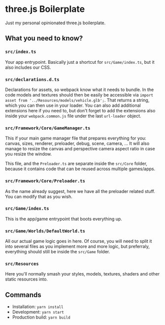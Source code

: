 # three.js Boilerplate

Just my personal opinionated three.js boilerplate.


## What you need to know?

### `src/index.ts`

Your app entrypoint. Basically just a shortcut for `src/Game/index.ts`, but it also includes our CSS.
### `src/declarations.d.ts`

Declarations for assets, so webpack know what it needs to bundle. In the code models and textures should then be easily be accessible via `import asset from '../Resources/models/vehicle.glb';`. That returns a string, which you can then use in your loader.
You can also add additional extensions here if you need to, but don't forget to add the extensions also inside your `webpack.common.js` file under the last `url-loader` object.

### `src/Framework/Core/GameManager.ts`

This if your main game manager file that prepares everything for you: canvas, sizes, renderer, preloader, debug, scene, camera, ... It will also manage to resize the canvas and perspective camera aspect ratio in case you resize the window.

This file, and the `Preloader.ts` are separate inside the `src/Core` folder, because it contains code that can be reused across multiple games/apps.

### `src/Framework/Core/Preloader.ts`

As the name already suggest, here we have all the preloader related stuff. You can modify that as you wish.

### `src/Game/index.ts`

This is the app/game entrypoint that boots everything up.

### `src/Game/Worlds/DefaultWorld.ts`

All our actual game logic goes in here. Of course, you will need to split it into several files as you implement more and more logic, but preferraly, everything should still be inside the `src/Game` folder.

### `src/Resources`

Here you'll normally smash your styles, models, textures, shaders and other static resources into.

## Commands

* Installation: `yarn install`
* Development: `yarn start`
* Production build: `yarn build`
